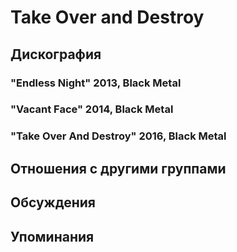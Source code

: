 # Take Over and Destroy



## Дискография

### "Endless Night" 2013, Black Metal



### "Vacant Face" 2014, Black Metal



### "Take Over And Destroy" 2016, Black Metal




## Отношения с другими группами


## Обсуждения


## Упоминания

